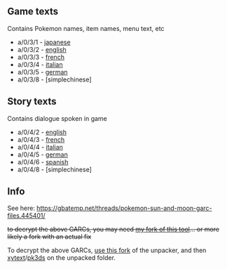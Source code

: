 ## Game texts
Contains Pokemon names, item names, menu text, etc

- a/0/3/1 - [japanese](https://raw.githubusercontent.com/vgmoose/sm-demo-text/master/gametext/japanese.txt)
- a/0/3/2 - [english](https://raw.githubusercontent.com/vgmoose/sm-demo-text/master/gametext/english.txt)
- a/0/3/3 - [french](https://raw.githubusercontent.com/vgmoose/sm-demo-text/master/gametext/french.txt)
- a/0/3/4 - [italian](https://raw.githubusercontent.com/vgmoose/sm-demo-text/master/gametext/italian.txt)
- a/0/3/5 - [german](https://raw.githubusercontent.com/vgmoose/sm-demo-text/master/gametext/german.txt)
- a/0/3/8 - [simplechinese]

## Story texts
Contains dialogue spoken in game

- a/0/4/2 - [english](https://raw.githubusercontent.com/vgmoose/sm-demo-text/master/storytext/english.txt)
- a/0/4/3 - [french](https://raw.githubusercontent.com/vgmoose/sm-demo-text/master/storytext/french.txt)
- a/0/4/4 - [italian](https://raw.githubusercontent.com/vgmoose/sm-demo-text/master/storytext/italian.txt)
- a/0/4/5 - [german](https://raw.githubusercontent.com/vgmoose/sm-demo-text/master/storytext/german.txt)
- a/0/4/6 - [spanish](https://raw.githubusercontent.com/vgmoose/sm-demo-text/master/storytext/spanish.txt)
- a/0/4/8 - [simplechinese]

## Info
See here: https://gbatemp.net/threads/pokemon-sun-and-moon-garc-files.445401/

~~to decrypt the above GARCs, you may need [my fork of this tool](https://github.com/vgmoose/GARC-Unpack)... or more likely a fork with an actual fix~~

To decrypt the above GARCs, [use this fork](https://gbatemp.net/threads/pokemon-sun-and-moon-garc-files.445401/) of the unpacker, and then [xytext](https://github.com/kwsch/xytext)/[pk3ds](https://github.com/kwsch/pk3DS) on the unpacked folder.
